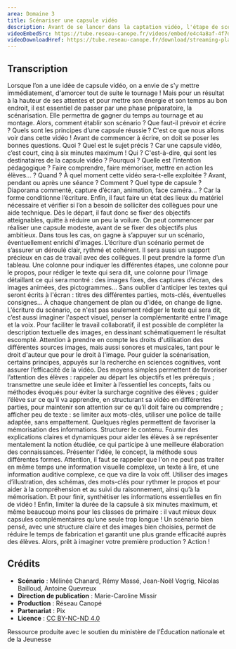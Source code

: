 ```yaml
---
area: Domaine 3
title: Scénariser une capsule vidéo
description: Avant de se lancer dans la captation vidéo, l'étape de scénarisation peut s'avérer précieuse pour créer une capsule dynamique et synthétique.
videoEmbedSrc: https://tube.reseau-canope.fr/videos/embed/e4c4a8af-4f7d-42db-ac6e-cc1ab09714e5
videoDownloadHref: https://tube.reseau-canope.fr/download/streaming-playlists/hls/videos/e4c4a8af-4f7d-42db-ac6e-cc1ab09714e5-1080-fragmented.mp4
---
```


## Transcription

Lorsque l’on a une idée de capsule vidéo, on a envie de s'y mettre immédiatement, d'amorcer tout de suite le tournage !
Mais pour un résultat à la hauteur de ses attentes et pour mettre son énergie et son temps au bon endroit, il est essentiel de passer par une phase préparatoire, la scénarisation. Elle permettra de gagner du temps au tournage et au montage.
Alors, comment établir son scénario ? Que faut-il prévoir et écrire ? Quels sont les principes d’une capsule réussie ?  C'est ce que nous allons voir dans cette vidéo !
Avant de commencer à écrire, on doit se poser les bonnes questions.
Quoi ? Quel est le sujet précis ? Car une capsule vidéo, c’est court, cinq à six minutes maximum !
Qui ? C'est-à-dire, qui sont les destinataires de la capsule vidéo ?
Pourquoi ? Quelle est l'intention pédagogique ? Faire comprendre, faire mémoriser, mettre en action les élèves... ?
Quand ? À quel moment cette vidéo sera-t-elle exploitée ? Avant, pendant ou après une séance ?
Comment ? Quel type de capsule ? Diaporama commenté, capture d’écran, animation, face caméra... ?  Car la forme conditionne l’écriture.
Enfin, il faut faire un état des lieux du matériel nécessaire et vérifier si l’on a besoin de solliciter des collègues pour une aide technique.
Dès le départ, il faut donc se fixer des objectifs atteignables, quitte à réduire un peu la voilure.
On peut commencer par réaliser une capsule modeste, avant de se fixer des objectifs plus ambitieux. Dans tous les cas, on gagne à s’appuyer sur un scénario, éventuellement enrichi d’images.
L’écriture d’un scénario permet de s’assurer un déroulé clair, rythmé et cohérent. Il sera aussi un support précieux en cas de travail avec des collègues.
Il peut prendre la forme d’un tableau. Une colonne pour indiquer les différentes étapes, une colonne pour le propos, pour rédiger le texte qui sera dit, une colonne pour l'image détaillant ce qui sera montré : des images fixes, des captures d'écran, des images animées, des pictogrammes... Sans oublier d'anticiper les textes qui seront écrits à l'écran : titres des différentes parties, mots-clés, éventuelles consignes...
À chaque changement de plan ou d'idée, on change de ligne.
L’écriture du scénario, ce n'est pas seulement rédiger le texte qui sera dit, c’est aussi imaginer l'aspect visuel, penser la complémentarité entre l’image et la voix.
Pour faciliter le travail collaboratif, il est possible de compléter la description textuelle des images, en dessinant schématiquement le résultat escompté.
Attention à prendre en compte les droits d'utilisation des différentes sources images, mais aussi sonores et musicales, tant pour le droit d'auteur que pour le droit à l'image.
Pour guider la scénarisation, certains principes, appuyés sur la recherche en sciences cognitives, vont assurer l’efficacité de la vidéo.
Des moyens simples permettent de favoriser l’attention des élèves : rappeler au départ les objectifs et les prérequis ; transmettre une seule idée et limiter à l’essentiel les concepts, faits ou méthodes évoqués pour éviter la surcharge cognitive des élèves ; guider l’élève sur ce qu’il va apprendre, en structurant sa vidéo en différentes parties, pour maintenir son attention sur ce qu’il doit faire ou comprendre ; afficher peu de texte : se limiter aux mots-clés, utiliser une police de taille adaptée, sans empattement.
Quelques règles permettent de favoriser la mémorisation des informations.
Structurer le contenu.
Fournir des explications claires et dynamiques pour aider les élèves à se représenter mentalement la notion étudiée, ce qui participe à une meilleure élaboration des connaissances.
Présenter l’idée, le concept, la méthode sous différentes formes.  Attention, il faut se rappeler que l'on ne peut pas traiter en même temps une information visuelle complexe, un texte à lire, et une information auditive complexe, ce que va dire la voix off.
Utiliser des images d’illustration, des schémas, des mots-clés pour rythmer le propos et pour aider à la compréhension et au suivi du raisonnement, ainsi qu’à la mémorisation.
Et pour finir, synthétiser les informations essentielles en fin de vidéo !
Enfin, limiter la durée de la capsule à six minutes maximum, et même beaucoup moins pour les classes de primaire : il vaut mieux deux capsules complémentaires qu’une seule trop longue !
Un scénario bien pensé, avec une structure claire et des images bien choisies, permet de réduire le temps de fabrication et garantit une plus grande efficacité auprès des élèves.
Alors, prêt à imaginer votre première production ? Action !

## Crédits

- **Scénario** : Mélinée Chanard, Rémy Massé, Jean-Noël Vogrig, Nicolas Bailloud, Antoine Quevreux
- **Direction de publication** : Marie-Caroline Missir
- **Production** : Réseau Canopé
- **Partenariat** : Pix
- **Licence** : [CC BY-NC-ND 4.0](https://creativecommons.org/licenses/by-nc-nd/4.0/deed.fr)

Ressource produite avec le soutien du ministère de l’Éducation nationale et de la Jeunesse
